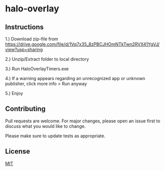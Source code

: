 # halo-overlay

## Instructions
1.) Download zip-file from https://drive.google.com/file/d/1Vq7x35_8zPBCJHOmNTkTwn2RVX41YgVJ/view?usp=sharing

2.) Unzip/Extract folder to local directory

3.) Run HaloOverlayTimers.exe

4.) If a warning appears regarding an unrecognized app or unknown publisher, click more info  > Run anyway

5.) Enjoy

## Contributing
Pull requests are welcome. For major changes, please open an issue first to discuss what you would like to change.

Please make sure to update tests as appropriate.

## License
[MIT](https://choosealicense.com/licenses/mit/)
